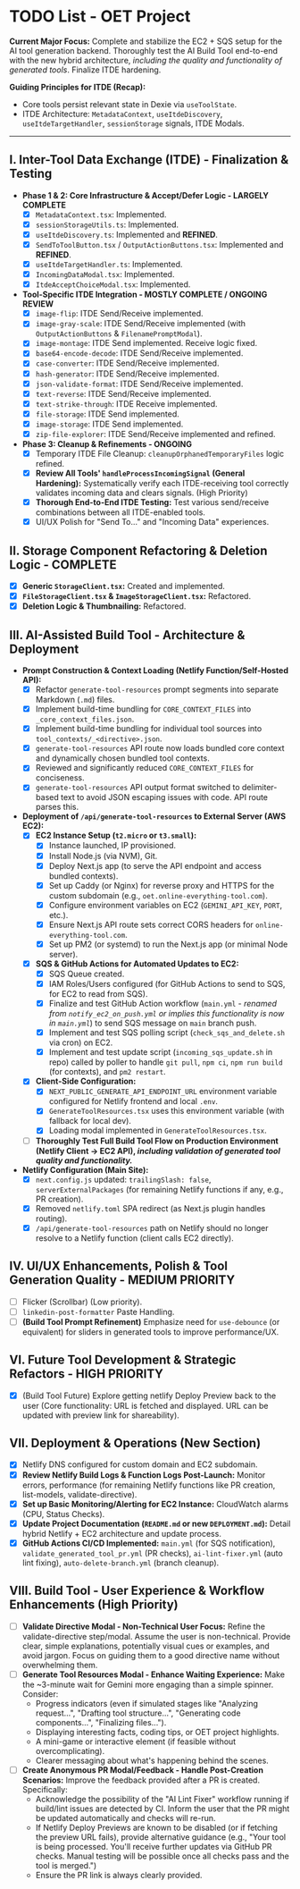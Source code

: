 # TODO List - OET Project

**Current Major Focus:** Complete and stabilize the EC2 + SQS setup for the AI tool generation backend. Thoroughly test the AI Build Tool end-to-end with the new hybrid architecture, _including the quality and functionality of generated tools_. Finalize ITDE hardening.

**Guiding Principles for ITDE (Recap):**

- Core tools persist relevant state in Dexie via `useToolState`.
- ITDE Architecture: `MetadataContext`, `useItdeDiscovery`, `useItdeTargetHandler`, `sessionStorage` signals, ITDE Modals.

---

## I. Inter-Tool Data Exchange (ITDE) - Finalization & Testing

- **Phase 1 & 2: Core Infrastructure & Accept/Defer Logic - LARGELY COMPLETE**
  - [x] `MetadataContext.tsx`: Implemented.
  - [x] `sessionStorageUtils.ts`: Implemented.
  - [x] `useItdeDiscovery.ts`: Implemented and **REFINED**.
  - [x] `SendToToolButton.tsx` / `OutputActionButtons.tsx`: Implemented and **REFINED**.
  - [x] `useItdeTargetHandler.ts`: Implemented.
  - [x] `IncomingDataModal.tsx`: Implemented.
  - [x] `ItdeAcceptChoiceModal.tsx`: Implemented.
- **Tool-Specific ITDE Integration - MOSTLY COMPLETE / ONGOING REVIEW**
  - [x] `image-flip`: ITDE Send/Receive implemented.
  - [x] `image-gray-scale`: ITDE Send/Receive implemented (with `OutputActionButtons` & `FilenamePromptModal`).
  - [x] `image-montage`: ITDE Send implemented. Receive logic fixed.
  - [x] `base64-encode-decode`: ITDE Send/Receive implemented.
  - [x] `case-converter`: ITDE Send/Receive implemented.
  - [x] `hash-generator`: ITDE Send/Receive implemented.
  - [x] `json-validate-format`: ITDE Send/Receive implemented.
  - [x] `text-reverse`: ITDE Send/Receive implemented.
  - [x] `text-strike-through`: ITDE Receive implemented.
  - [x] `file-storage`: ITDE Send implemented.
  - [x] `image-storage`: ITDE Send implemented.
  - [x] `zip-file-explorer`: ITDE Send/Receive implemented and refined.
- **Phase 3: Cleanup & Refinements - ONGOING**
  - [x] Temporary ITDE File Cleanup: `cleanupOrphanedTemporaryFiles` logic refined.
  - [x] **Review All Tools' `handleProcessIncomingSignal` (General Hardening):** Systematically verify each ITDE-receiving tool correctly validates incoming data and clears signals. (High Priority)
  - [x] **Thorough End-to-End ITDE Testing:** Test various send/receive combinations between all ITDE-enabled tools.
  - [x] UI/UX Polish for "Send To..." and "Incoming Data" experiences.

## II. Storage Component Refactoring & Deletion Logic - COMPLETE

- [x] **Generic `StorageClient.tsx`:** Created and implemented.
- [x] **`FileStorageClient.tsx` & `ImageStorageClient.tsx`:** Refactored.
- [x] **Deletion Logic & Thumbnailing:** Refactored.

## III. AI-Assisted Build Tool - Architecture & Deployment

- **Prompt Construction & Context Loading (Netlify Function/Self-Hosted API):**
  - [x] Refactor `generate-tool-resources` prompt segments into separate Markdown (`.md`) files.
  - [x] Implement build-time bundling for `CORE_CONTEXT_FILES` into `_core_context_files.json`.
  - [x] Implement build-time bundling for individual tool sources into `tool_contexts/_<directive>.json`.
  - [x] `generate-tool-resources` API route now loads bundled core context and dynamically chosen bundled tool contexts.
  - [x] Reviewed and significantly reduced `CORE_CONTEXT_FILES` for conciseness.
  - [x] `generate-tool-resources` API output format switched to delimiter-based text to avoid JSON escaping issues with code. API route parses this.
- **Deployment of `/api/generate-tool-resources` to External Server (AWS EC2):**
  - [x] **EC2 Instance Setup (`t2.micro` or `t3.small`):**
    - [x] Instance launched, IP provisioned.
    - [x] Install Node.js (via NVM), Git.
    - [x] Deploy Next.js app (to serve the API endpoint and access bundled contexts).
    - [x] Set up Caddy (or Nginx) for reverse proxy and HTTPS for the custom subdomain (e.g., `oet.online-everything-tool.com`).
    - [x] Configure environment variables on EC2 (`GEMINI_API_KEY`, `PORT`, etc.).
    - [x] Ensure Next.js API route sets correct CORS headers for `online-everything-tool.com`.
    - [x] Set up PM2 (or systemd) to run the Next.js app (or minimal Node server).
  - [x] **SQS & GitHub Actions for Automated Updates to EC2:**
    - [x] SQS Queue created.
    - [x] IAM Roles/Users configured (for GitHub Actions to send to SQS, for EC2 to read from SQS).
    - [x] Finalize and test GitHub Action workflow (`main.yml` - _renamed from `notify_ec2_on_push.yml` or implies this functionality is now in `main.yml`_) to send SQS message on `main` branch push.
    - [x] Implement and test SQS polling script (`check_sqs_and_delete.sh` via cron) on EC2.
    - [x] Implement and test update script (`incoming_sqs_update.sh` in repo) called by poller to handle `git pull`, `npm ci`, `npm run build` (for contexts), and `pm2 restart`.
  - [x] **Client-Side Configuration:**
    - [x] `NEXT_PUBLIC_GENERATE_API_ENDPOINT_URL` environment variable configured for Netlify frontend and local `.env`.
    - [x] `GenerateToolResources.tsx` uses this environment variable (with fallback for local dev).
    - [x] Loading modal implemented in `GenerateToolResources.tsx`.
  - [ ] **Thoroughly Test Full Build Tool Flow on Production Environment (Netlify Client -> EC2 API), _including validation of generated tool quality and functionality._**
- **Netlify Configuration (Main Site):**
  - [x] `next.config.js` updated: `trailingSlash: false`, `serverExternalPackages` (for remaining Netlify functions if any, e.g., PR creation).
  - [x] Removed `netlify.toml` SPA redirect (as Next.js plugin handles routing).
  - [x] `/api/generate-tool-resources` path on Netlify should no longer resolve to a Netlify function (client calls EC2 directly).

## IV. UI/UX Enhancements, Polish & Tool Generation Quality - MEDIUM PRIORITY

- [ ] Flicker (Scrollbar) (Low priority).
- [ ] `linkedin-post-formatter` Paste Handling.
- [ ] **(Build Tool Prompt Refinement)** Emphasize need for `use-debounce` (or equivalent) for sliders in generated tools to improve performance/UX.

## VI. Future Tool Development & Strategic Refactors - HIGH PRIORITY

- [x] (Build Tool Future) Explore getting netlify Deploy Preview back to the user (Core functionality: URL is fetched and displayed. URL can be updated with preview link for shareability).

## VII. Deployment & Operations (New Section)

- [x] Netlify DNS configured for custom domain and EC2 subdomain.
- [x] **Review Netlify Build Logs & Function Logs Post-Launch:** Monitor errors, performance (for remaining Netlify functions like PR creation, list-models, validate-directive).
- [x] **Set up Basic Monitoring/Alerting for EC2 Instance:** CloudWatch alarms (CPU, Status Checks).
- [x] **Update Project Documentation (`README.md` or new `DEPLOYMENT.md`):** Detail hybrid Netlify + EC2 architecture and update process.
- [x] **GitHub Actions CI/CD Implemented:** `main.yml` (for SQS notification), `validate_generated_tool_pr.yml` (PR checks), `ai-lint-fixer.yml` (auto lint fixing), `auto-delete-branch.yml` (branch cleanup).

## VIII. Build Tool - User Experience & Workflow Enhancements (High Priority)

- [ ] **Validate Directive Modal - Non-Technical User Focus:** Refine the validate-directive step/modal. Assume the user is non-technical. Provide clear, simple explanations, potentially visual cues or examples, and avoid jargon. Focus on guiding them to a good directive name without overwhelming them.
- [ ] **Generate Tool Resources Modal - Enhance Waiting Experience:** Make the ~3-minute wait for Gemini more engaging than a simple spinner. Consider:
  - Progress indicators (even if simulated stages like "Analyzing request...", "Drafting tool structure...", "Generating code components...", "Finalizing files...").
  - Displaying interesting facts, coding tips, or OET project highlights.
  - A mini-game or interactive element (if feasible without overcomplicating).
  - Clearer messaging about what's happening behind the scenes.
- [ ] **Create Anonymous PR Modal/Feedback - Handle Post-Creation Scenarios:** Improve the feedback provided after a PR is created. Specifically:
  - Acknowledge the possibility of the "AI Lint Fixer" workflow running if build/lint issues are detected by CI. Inform the user that the PR might be updated automatically and checks will re-run.
  - If Netlify Deploy Previews are known to be disabled (or if fetching the preview URL fails), provide alternative guidance (e.g., "Your tool is being processed. You'll receive further updates via GitHub PR checks. Manual testing will be possible once all checks pass and the tool is merged.")
  - Ensure the PR link is always clearly provided.
